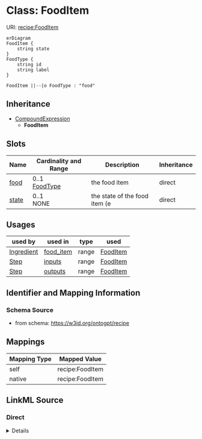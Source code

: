 # Class: FoodItem



URI: [recipe:FoodItem](http://w3id.org/ontogpt/recipe/FoodItem)


```mermaid
erDiagram
FoodItem {
    string state  
}
FoodType {
    string id  
    string label  
}

FoodItem ||--|o FoodType : "food"

```




## Inheritance
* [CompoundExpression](CompoundExpression.md)
    * **FoodItem**



## Slots

| Name | Cardinality and Range | Description | Inheritance |
| ---  | --- | --- | --- |
| [food](food.md) | 0..1 <br/> [FoodType](FoodType.md) | the food item | direct |
| [state](state.md) | 0..1 <br/> NONE | the state of the food item (e | direct |





## Usages

| used by | used in | type | used |
| ---  | --- | --- | --- |
| [Ingredient](Ingredient.md) | [food_item](food_item.md) | range | [FoodItem](FoodItem.md) |
| [Step](Step.md) | [inputs](inputs.md) | range | [FoodItem](FoodItem.md) |
| [Step](Step.md) | [outputs](outputs.md) | range | [FoodItem](FoodItem.md) |






## Identifier and Mapping Information







### Schema Source


* from schema: https://w3id.org/ontogpt/recipe





## Mappings

| Mapping Type | Mapped Value |
| ---  | ---  |
| self | recipe:FoodItem |
| native | recipe:FoodItem |


## LinkML Source

<!-- TODO: investigate https://stackoverflow.com/questions/37606292/how-to-create-tabbed-code-blocks-in-mkdocs-or-sphinx -->

### Direct

<details>
```yaml
name: FoodItem
from_schema: https://w3id.org/ontogpt/recipe
rank: 1000
is_a: CompoundExpression
attributes:
  food:
    name: food
    description: the food item
    from_schema: https://w3id.org/ontogpt/recipe
    rank: 1000
    range: FoodType
  state:
    name: state
    description: the state of the food item (e.g. chopped, diced)
    from_schema: https://w3id.org/ontogpt/recipe
    rank: 1000

```
</details>

### Induced

<details>
```yaml
name: FoodItem
from_schema: https://w3id.org/ontogpt/recipe
rank: 1000
is_a: CompoundExpression
attributes:
  food:
    name: food
    description: the food item
    from_schema: https://w3id.org/ontogpt/recipe
    rank: 1000
    alias: food
    owner: FoodItem
    domain_of:
    - FoodItem
    range: FoodType
  state:
    name: state
    description: the state of the food item (e.g. chopped, diced)
    from_schema: https://w3id.org/ontogpt/recipe
    rank: 1000
    alias: state
    owner: FoodItem
    domain_of:
    - FoodItem
    range: string

```
</details>